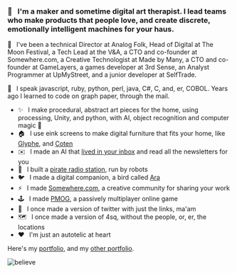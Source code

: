 ### 👋 &ensp;I'm a maker and sometime digital art therapist. I lead teams who make products that people love, and create discrete, emotionally intelligent machines for your haus.


🤔 &ensp;I've been a technical Director at Analog Folk, Head of Digital at The Moon Festival, a Tech Lead at the V&A, a CTO and co-founder at Somewhere.com, a Creative Technologist at Made by Many, a CTO and co-founder at GameLayers, a games developer at 3rd Sense, an Analyst Programmer at UpMyStreet, and a junior developer at SelfTrade.

🧐 &ensp;I speak javascript, ruby, python, perl, java, C#, C, and, er, COBOL. Years ago I learned to code on graph paper, through the mail.

 - ✨ &ensp;I make procedural, abstract art pieces for the home, using processing, Unity, and python, with AI, object recognition and computer magic 🌈
 - 🏠  &ensp;I use eink screens to make digital furniture that fits your home, like <a href='https://github.com/suttree/glyphe'>Glyphe</a>, and <a href='https://github.com/suttree/coten'>Coten</a> 
 - ✉️  &ensp;I made an AI that <a href='https://duncangough.com/portfolio/projects/amyhref.html'>lived in your inbox</a> and read all the newsletters for you
 - 🤖 &ensp;I built a <a href='https://duncangough.com/portfolio/projects/radiorobot.html'>pirate radio station</a>, run by robots
 - 🐦 &ensp;I made a digital companion, a bird called <a href='https://www.creativereview.co.uk/know-caged-bird-sings/'>Ara</a>
 - ⚡ &ensp;I made <a href='https://www.swiss-miss.com/2014/01/say-hello-to-somewhere.html'>Somewhere.com</a>, a creative community for sharing your work
 - 🕹️ &ensp;I made <a href='https://en.wikipedia.org/wiki/The_Nethernet'>PMOG</a>, a passively multiplayer online game
 - 🥚 &ensp;I once made a version of twitter with just the links, ma'am
 - 🗺️ &ensp;I once made a version of 4sq, without the people, or, er, the locations
 - ❤️  &ensp;I'm just an autotelic at heart

Here's my <a href='https://www.duncangough.com'>portfolio</a>, and my <a href='https://www.duncangough.com/portfolio'>other portfolio</a>.

<img align="center" alt="believe" src="https://www.duncangough.com/i-want-to-believe.png" />
